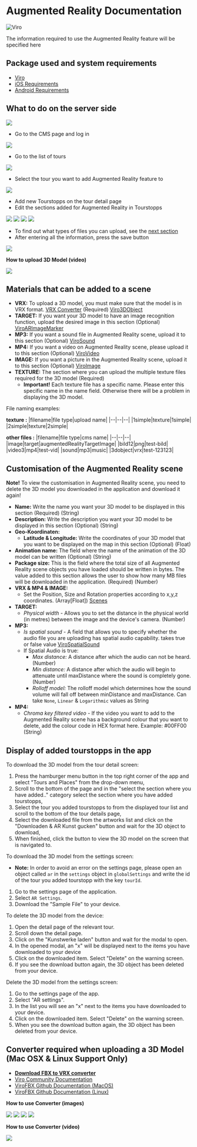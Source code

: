 # Augmented Reality Documentation

![Viro](https://raw.githubusercontent.com/ViroCommunity/virocommunity.github.io/main/viro_community_logo.png)

The information required to use the Augmented Reality feature will be specified here

## Package used and system requirements

- [Viro](https://viro-community.readme.io)
- [iOS Requirements](https://developer.apple.com/library/archive/documentation/DeviceInformation/Reference/iOSDeviceCompatibility/DeviceCompatibilityMatrix/DeviceCompatibilityMatrix.html)
- [Android Requirements](https://developers.google.com/ar/devices)

## What to do on the server side

![](./assets/ModelUpload/ModelUpload0.png)

- Go to the CMS page and log in

![](./assets/ModelUpload/ModelUpload1.png)

- Go to the list of tours

![](./assets/ModelUpload/ModelUpload2.png)

- Select the tour you want to add Augmented Reality feature to

![](./assets/ModelUpload/ModelUpload3.png)

- Add new Tourstopps on the tour detail page
- Edit the sections added for Augmented Reality in Tourstopps

![](./assets/ModelUpload/ModelUpload4.png)
![](./assets/ModelUpload/ModelUpload5.png)
![](./assets/ModelUpload/ModelUpload6.png)
![](./assets/ModelUpload/ModelUpload7.png)

- To find out what types of files you can upload, see the [next section](#materials-that-can-be-added-to-a-scene)
- After entering all the information, press the save button

![](./assets/ModelUpload/ModelUpload8.png)

**How to upload 3D Model (video)**

[![](./assets/ModelUpload/thumb.png)](https://www.youtube.com/watch?v=0i_jmbDfhes)


## Materials that can be added to a scene

- **VRX:** To upload a 3D model, you must make sure that the model is in VRX format. [VRX Converter](#converter-required-when-uploading-a-3d-model-mac-osx--linux-support-only) (Required) [Viro3DObject](https://viro-community.readme.io/docs/viro3dobject)
- **TARGET:** If you want your 3D model to have an image recognition function, upload the desired image in this section (Optional) [ViroARImageMarker](https://viro-community.readme.io/docs/viroarimagemarker)
- **MP3:** If you want a sound file in Augmented Reality scene, upload it to this section (Optional) [ViroSound](https://viro-community.readme.io/docs/virosound)
- **MP4:** If you want a video on Augmented Reality scene, please upload it to this section (Optional) [ViroVideo](https://viro-community.readme.io/docs/virovideo)
- **IMAGE:** If you want a picture in the Augmented Reality scene, upload it to this section (Optional) [ViroImage](https://viro-community.readme.io/docs/viroimage)
- **TEXTURE:** The section where you can upload the multiple texture files required for the 3D model (Required)
  - **Important!** Each texture file has a specific name. Please enter this specific name in the name field. Otherwise there will be a problem in displaying the 3D model.

File naming examples:

**texture :**
|filename|file type|upload name|
|--|--|--|
|1simple|texture|1simple|
|2simple|texture|2simple|

**other files :**
|filename|file type|cms name|
|--|--|--|
|image|target|augmentedRealityTargetImage|
|bild12|png|test-bild|
|video3|mp4|test-vid|
|sound|mp3|music|
|3dobject|vrx|test-123123|

## Customisation of the Augmented Reality scene

**Note!** To view the customisation in Augmented Reality scene, you need to delete the 3D model you downloaded in the application and download it again!

- **Name:** Write the name you want your 3D model to be displayed in this section (Required) (String)
- **Description:** Write the description you want your 3D model to be displayed in this section (Optional) (String)
- **Geo-Koordinaten:**
  - **Latitude & Longitude:** Write the coordinates of your 3D model that you want to be displayed on the map in this section (Optional) (Float)
- **Animation name:** The field where the name of the animation of the 3D model can be written (Optional) (String)
- **Package size:** This is the field where the total size of all Augmented Reality scene objects you have loaded should be written in bytes. The value added to this section allows the user to show how many MB files will be downloaded in the application. (Required) (Number)
- **VRX & MP4 & IMAGE:**
  - Set the Position, Size and Rotation properties according to x,y,z coordinates. (Array[Float]) [Scenes](https://viro-community.readme.io/docs/scenes)
- **TARGET:**
  - _Physical width_ - Allows you to set the distance in the physical world (in metres) between the image and the device's camera. (Number)
- **MP3:**
  - _Is spatial sound_ - A field that allows you to specify whether the audio file you are uploading has spatial audio capability. takes true or false value [ViroSpatialSound](https://viro-community.readme.io/docs/virospatialsound#onfinish)
  - If Spatial Audio is true:
    - _Max distance:_ A distance after which the audio can not be heard. (Number)
    - _Min distance:_ A distance after which the audio will begin to attenuate until maxDistance where the sound is completely gone. (Number)
    - _Rolloff model:_ The rolloff model which determines how the sound volume will fall off between minDistance and maxDistance. Can take `None`, `Linear` & `Logarithmic` values as String
- **MP4:**
  - _Chroma key filtered video_ - If the video you want to add to the Augmented Reality scene has a background colour that you want to delete, add the colour code in HEX format here. Example: #00FF00 (String)

## Display of added tourstopps in the app

To download the 3D model from the tour detail screen:

1. Press the hamburger menu button in the top right corner of the app and select "Tours and Places" from the drop-down menu,
2. Scroll to the bottom of the page and in the "select the section where you have added.." category select the section where you have added tourstopps,
3. Select the tour you added tourstopps to from the displayed tour list and scroll to the bottom of the tour details page,
4. Select the downloaded file from the artworks list and click on the "Downloaden & AR Kunst gucken" button and wait for the 3D object to download,
5. When finished, click the button to view the 3D model on the screen that is navigated to.

To download the 3D model from the settings screen:

- **Note:** In order to avoid an error on the settings page, please open an object called `ar` in the `settings` object in `globalSettings` and write the id of the tour you added tourstopp with the key `tourId`.

1. Go to the settings page of the application.
2. Select `AR Settings`.
3. Download the "Sample File" to your device.

To delete the 3D model from the device:

1. Open the detail page of the relevant tour.
2. Scroll down the detail page.
3. Click on the "Kunstwerke laden" button and wait for the modal to open.
4. In the opened modal, an "x" will be displayed next to the items you have downloaded to your device
5. Click on the downloaded item. Select "Delete" on the warning screen.
6. If you see the download button again, the 3D object has been deleted from your device.

Delete the 3D model from the settings screen:

1. Go to the settings page of the app.
2. Select "AR settings".
3. In the list you will see an "x" next to the items you have downloaded to your device.
4. Click on the downloaded item. Select "Delete" on the warning screen.
5. When you see the download button again, the 3D object has been deleted from your device.

## Converter required when uploading a 3D Model (Mac OSX & Linux Support Only)

- [**Download FBX to VRX converter**](https://fileserver.smart-village.app/development/augmented-reality/VRX_Converter/bin/ViroFBX)
- [Viro Community Documentation](https://viro-community.readme.io/docs/3d-objects#fbx)
- [ViroFBX Github Documentation (MacOS)](https://github.com/ViroCommunity/ViroFBX)
- [ViroFBX Github Documentation (Linux)](https://github.com/ViroCommunity/ViroFBX/tree/linux-support)

**How to use Converter (images)**

![](./assets/VRXConverter/VRXConverter1.png)
![](./assets/VRXConverter/VRXConverter2.png)
![](./assets/VRXConverter/VRXConverter3.png)
![](./assets/VRXConverter/VRXConverter4.png)

**How to use Converter (video)**


[![](./assets/VRXConverter/thumb.png)](https://www.youtube.com/watch?v=VANrglRc5v4)
